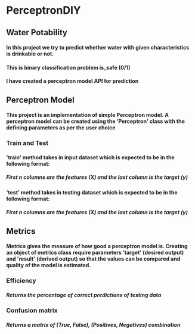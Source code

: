 # PerceptronDIY

## Water Potability
#### In this project we try to predict whether water with given characteristics is drinkable or not.
#### This is binary classification problem is_safe (0/1)
#### I have created a perceptron model API for prediction

## Perceptron Model
#### This project is an implementation of simple Perceptron model. A perceptron model can be created using the 'Perceptron' class with the defining parameters as per the user choice

### Train and Test
#### 'train' method takes in input dataset which is expected to be in the following format:
##### First n columns are the features (X) and the last column is the target (y)
#### 'test' method takes in testing dataset which is expected to be in the following format:
##### First n columns are the features (X) and the last column is the target (y)

## Metrics
#### Metrics gives the measure of how good a perceptron model is. Creating an object of metrics class require parameters 'target' (desired output) and 'result' (derived output) so that the values can be compared and quality of the model is estimated.

### Efficiency
##### Returns the percentage of correct predictions of testing data

### Confusion matrix
##### Returns a matrix of (True, False), (Positives, Negatives) combination